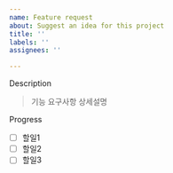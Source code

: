 ```yaml
---
name: Feature request
about: Suggest an idea for this project
title: ''
labels: ''
assignees: ''

---
```


Description
> 기능 요구사항 상세설명

Progress
- [ ] 할일1
- [ ] 할일2
- [ ] 할일3
